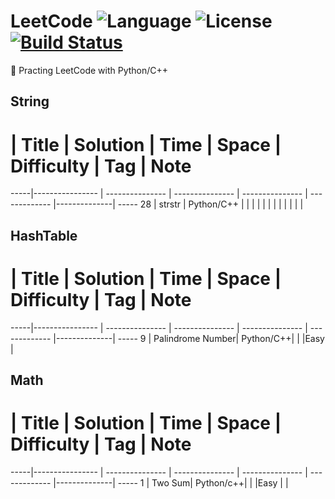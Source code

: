 # LeetCode	![Language](https://img.shields.io/badge/language-Python%20%2F%20C++%2011-orange.svg) ![License](https://img.shields.io/badge/license-MIT-blue.svg) [![Build Status](https://travis-ci.com/RobinCPC/algorithm-practice.svg?token=38WHdrpPdHmSXRxaucRW&branch=master)](https://travis-ci.com/RobinCPC/algorithm-practice)
:memo: Practing LeetCode with Python/C++

## String
  #  | Title           |  Solution       |  Time           | Space           | Difficulty    | Tag          | Note
-----|---------------- | --------------- | --------------- | --------------- | ------------- |--------------| -----
28   | strstr          |  Python/C++     |                 |                 |               |              |
     |                 |                 |                 |                 |               |              |


## HashTable
  #  | Title           |  Solution       |  Time           | Space           | Difficulty    | Tag          | Note
-----|---------------- | --------------- | --------------- | --------------- | ------------- |--------------| -----
9 | Palindrome Number| Python/C++| | |Easy |

## Math
  #  | Title           |  Solution       |  Time           | Space           | Difficulty    | Tag          | Note
-----|---------------- | --------------- | --------------- | --------------- | ------------- |--------------| -----
1 | Two Sum| Python/c++| | |Easy | |
